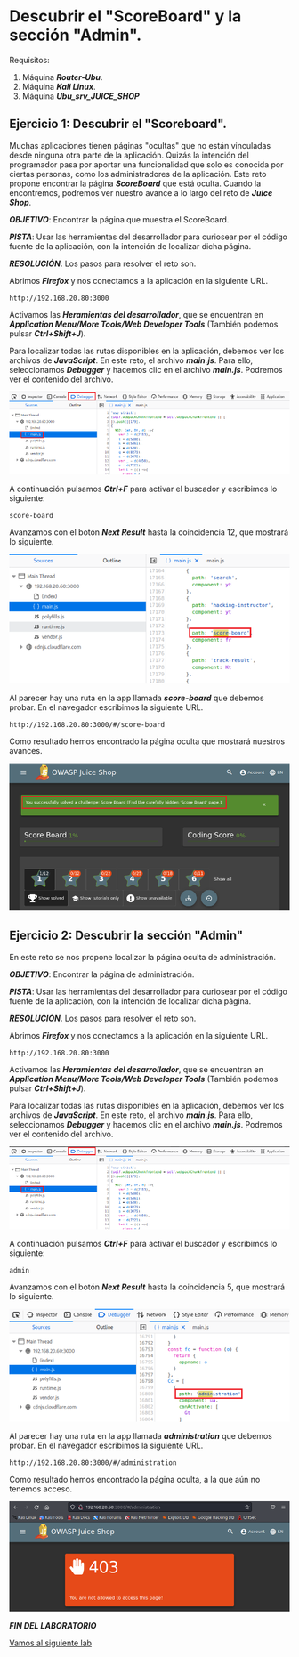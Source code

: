 # Descubrir el "ScoreBoard" y la sección "Admin".
      
      

Requisitos:
1. Máquina ***Router-Ubu***.
2. Máquina ***Kali Linux***.
3. Máquina ***Ubu_srv_JUICE_SHOP***

## Ejercicio 1: Descubrir el "Scoreboard".

Muchas aplicaciones tienen páginas "ocultas" que no están vinculadas desde ninguna otra parte de la aplicación. Quizás la intención del programador pasa por aportar una funcionalidad que solo es conocida por ciertas personas, como los administradores de la aplicación. Este reto propone encontrar la página ***ScoreBoard*** que está oculta. Cuando la encontremos, podremos ver nuestro avance a lo largo del reto de ***Juice Shop***.

***OBJETIVO***: Encontrar la página que muestra el ScoreBoard.

***PISTA***: Usar las herramientas del desarrollador para curiosear por el código fuente de la aplicación, con la intención de localizar dicha página.


***RESOLUCIÓN***. Los pasos para resolver el reto son.

Abrimos ***Firefox*** y nos conectamos a la aplicación en la siguiente URL.
```
http://192.168.20.80:3000
```

Activamos las ***Heramientas del desarrollador***, que se encuentran en ***Application Menu/More Tools/Web Developer Tools*** (También podemos pulsar ***Ctrl+Shift+J***).

Para localizar todas las rutas disponibles en la aplicación, debemos ver los archivos de ***JavaScript***. En este reto, el archivo ***main.js***. Para ello, seleccionamos ***Debugger*** y hacemos clic en el archivo ***main.js***. Podremos ver el contenido del archivo.

![main.js](../img/lab-25-C/202211212028.png)

A continuación pulsamos ***Ctrl+F*** para activar el buscador y escribimos lo siguiente:
```
score-board
```

Avanzamos con el botón ***Next Result*** hasta la coincidencia 12, que mostrará lo siguiente.

![Coincidencia](../img/lab-25-C/202211212034.png)

Al parecer hay una ruta en la app llamada ***score-board*** que debemos probar. En el navegador escribimos la siguiente URL.
```
http://192.168.20.80:3000/#/score-board
```

Como resultado hemos encontrado la página oculta que mostrará nuestros avances.

![Scoreboard](../img/lab-25-C/202211212038.png)


## Ejercicio 2: Descubrir la sección "Admin"

En este reto se nos propone localizar la página oculta de administración. 


***OBJETIVO***: Encontrar la página de administración.

***PISTA***: Usar las herramientas del desarrollador para curiosear por el código fuente de la aplicación, con la intención de localizar dicha página.


***RESOLUCIÓN***. Los pasos para resolver el reto son.

Abrimos ***Firefox*** y nos conectamos a la aplicación en la siguiente URL.
```
http://192.168.20.80:3000
```

Activamos las ***Heramientas del desarrollador***, que se encuentran en ***Application Menu/More Tools/Web Developer Tools*** (También podemos pulsar ***Ctrl+Shift+J***).

Para localizar todas las rutas disponibles en la aplicación, debemos ver los archivos de ***JavaScript***. En este reto, el archivo ***main.js***. Para ello, seleccionamos ***Debugger*** y hacemos clic en el archivo ***main.js***. Podremos ver el contenido del archivo.

![main.js](../img/lab-25-C/202211212028.png)

A continuación pulsamos ***Ctrl+F*** para activar el buscador y escribimos lo siguiente:
```
admin
```

Avanzamos con el botón ***Next Result*** hasta la coincidencia 5, que mostrará lo siguiente.

![Coincidencia](../img/lab-25-C/202211212043.png)

Al parecer hay una ruta en la app llamada ***administration*** que debemos probar. En el navegador escribimos la siguiente URL.
```
http://192.168.20.80:3000/#/administration
```

Como resultado hemos encontrado la página oculta, a la que aún no tenemos acceso.

![Administration](../img/lab-25-C/202211212046.png)

***FIN DEL LABORATORIO***

[Vamos al siguiente lab](../25/lab-25-D.md)
